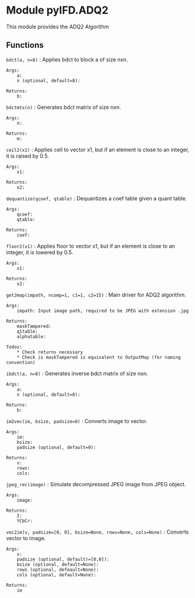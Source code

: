 Module pyIFD.ADQ2
=================
This module provides the ADQ2 Algorithm

Functions
---------

    
`bdct(a, n=8)`
:   Applies bdct to block a of size nxn.
    
    Args:
        a:
        n (optional, default=8):
    
    Returns:
        b:

    
`bdctmtx(n)`
:   Generates bdct matrix of size nxn.
    
    Args:
        n:
    
    Returns:
        m:

    
`ceil2(x1)`
:   Applies ceil to vector x1, but if an element is close to an integer, it is raised by 0.5.
    
    Args:
        x1:
    
    Returns:
        x2:

    
`dequantize(qcoef, qtable)`
:   Dequantizes a coef table given a quant table.
    
    Args:
        qcoef:
        qtable:
    
    Returns:
        coef:

    
`floor2(x1)`
:   Applies floor to vector x1, but if an element is close to an integer, it is lowered by 0.5.
    
    Args:
        x1:
    
    Returns:
        x2:

    
`getJmap(impath, ncomp=1, c1=1, c2=15)`
:   Main driver for ADQ2 algorithm.
    
    Args:
        impath: Input image path, required to be JPEG with extension .jpg
    
    Returns:
        maskTampered:
        q1table:
        alphatable:
    
    Todos:
        * Check returns necessary
        * Check is maskTampered is equivalent to OutputMap (for naming convention)

    
`ibdct(a, n=8)`
:   Generates inverse bdct matrix of size nxn.
    
    Args:
        a:
        n (optional, default=8):
    
    Returns:
        b:

    
`im2vec(im, bsize, padsize=0)`
:   Converts image to vector.
    
    Args:
        im:
        bsize:
        padsize (optional, default=0):
    
    Returns:
        v:
        rows:
        cols:

    
`jpeg_rec(image)`
:   Simulate decompressed JPEG image from JPEG object.
    
    Args:
        image:
    
    Returns:
        I:
        YCbCr:

    
`vec2im(v, padsize=[0, 0], bsize=None, rows=None, cols=None)`
:   Converts vector to image.
    
    Args:
        v:
        padsize (optional, default)=[0,0]):
        bsize (optional, default=None):
        rows (optional, defeault=None):
        cols (optional, default=None):
    
    Returns:
        im